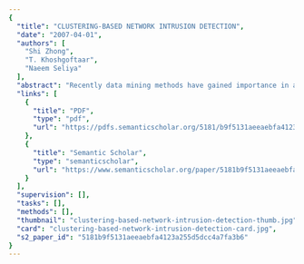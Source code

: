```yaml
---
{
  "title": "CLUSTERING-BASED NETWORK INTRUSION DETECTION",
  "date": "2007-04-01",
  "authors": [
    "Shi Zhong",
    "T. Khoshgoftaar",
    "Naeem Seliya"
  ],
  "abstract": "Recently data mining methods have gained importance in addressing network security issues, including network intrusion detection — a challenging task in network security. Intrusion detection systems aim to identify attacks with a high detection rate and a low false alarm rate. Classification-based data mining models for intrusion detection are often ineffective in dealing with dynamic changes in intrusion patterns and characteristics. Consequently, unsupervised learning methods have been given a closer look for network intrusion detection. We investigate multiple centroid-based unsupervised clustering algorithms for intrusion detection, and propose a simple yet effective self-labeling heuristic for detecting attack and normal clusters of network traffic audit data. The clustering algorithms investigated include, k-means, Mixture-Of-Spherical Gaussians, Self-Organizing Map, and Neural-Gas. The network traffic datasets provided by the DARPA 1998 offline intrusion detection project are used in our empirical investigation, which demonstrates the feasibility and promise of unsupervised learning methods for network intrusion detection. In addition, a comparative analysis shows the advantage of clustering-based methods over supervised classification techniques in identifying new or unseen attack types.",
  "links": [
    {
      "title": "PDF",
      "type": "pdf",
      "url": "https://pdfs.semanticscholar.org/5181/b9f5131aeeaebfa4123a255d5dcc4a7fa3b6.pdf"
    },
    {
      "title": "Semantic Scholar",
      "type": "semanticscholar",
      "url": "https://www.semanticscholar.org/paper/5181b9f5131aeeaebfa4123a255d5dcc4a7fa3b6"
    }
  ],
  "supervision": [],
  "tasks": [],
  "methods": [],
  "thumbnail": "clustering-based-network-intrusion-detection-thumb.jpg",
  "card": "clustering-based-network-intrusion-detection-card.jpg",
  "s2_paper_id": "5181b9f5131aeeaebfa4123a255d5dcc4a7fa3b6"
}
---
```


